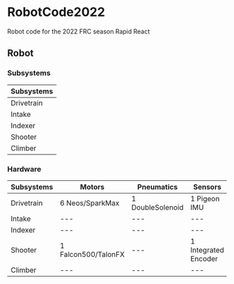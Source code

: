 # RobotCode2022

Robot code for the 2022 FRC season Rapid React

## Robot

### Subsystems

| Subsystems |
| --- |
| Drivetrain |
| Intake |
| Indexer |
| Shooter |
| Climber |

### Hardware

| Subsystems | Motors | Pneumatics | Sensors |
| --- | --- | --- | --- |
| Drivetrain | 6 Neos/SparkMax | 1 DoubleSolenoid | 1 Pigeon IMU |
| Intake | --- | --- | --- |
| Indexer | --- | --- | --- |
| Shooter | 1 Falcon500/TalonFX | --- | 1 Integrated Encoder |
| Climber | --- | --- | --- |
